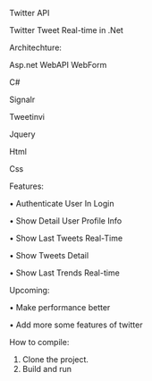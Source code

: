 Twitter API

Twitter Tweet Real-time in .Net

Architechture:

Asp.net WebAPI WebForm

C#

Signalr

Tweetinvi

Jquery

Html

Css


Features:

•	Authenticate User In Login

•	Show Detail User Profile Info

•	Show Last Tweets Real-Time 

•	Show Tweets Detail

•	Show Last Trends Real-time


Upcoming:

•	Make performance better

•	Add more some features of twitter

How to compile:

1.	Clone the project.
2.	Build and run

